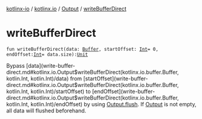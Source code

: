 [kotlinx-io](../../index.md) / [kotlinx.io](../index.md) / [Output](index.md) / [writeBufferDirect](./write-buffer-direct.md)

# writeBufferDirect

`fun writeBufferDirect(data: `[`Buffer`](../../kotlinx.io.buffer/-buffer/index.md)`, startOffset: `[`Int`](https://kotlinlang.org/api/latest/jvm/stdlib/kotlin/-int/index.html)` = 0, endOffset: `[`Int`](https://kotlinlang.org/api/latest/jvm/stdlib/kotlin/-int/index.html)` = data.size): `[`Unit`](https://kotlinlang.org/api/latest/jvm/stdlib/kotlin/-unit/index.html)

Bypass [data](write-buffer-direct.md#kotlinx.io.Output$writeBufferDirect(kotlinx.io.buffer.Buffer, kotlin.Int, kotlin.Int)/data) from [startOffset](write-buffer-direct.md#kotlinx.io.Output$writeBufferDirect(kotlinx.io.buffer.Buffer, kotlin.Int, kotlin.Int)/startOffset) to [endOffset](write-buffer-direct.md#kotlinx.io.Output$writeBufferDirect(kotlinx.io.buffer.Buffer, kotlin.Int, kotlin.Int)/endOffset) by using [Output.flush](flush.md).
If [Output](index.md) is not empty, all data will flushed beforehand.

